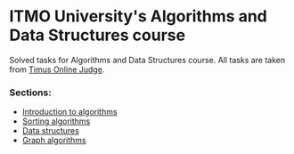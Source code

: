 # ITMO University's Algorithms and Data Structures course
Solved tasks for Algorithms and Data Structures course. All tasks are taken from [Timus Online Judge](https://acm.timus.ru/?locale=en).

### Sections:
* [Introduction to algorithms](https://github.com/ilyaryabikin/IFMO_Algorithms_and_Data_Structures/tree/master/introduction)
* [Sorting algorithms](https://github.com/ilyaryabikin/ITMO_Algorithms_and_Data_Structures/tree/master/sorting)
* [Data structures](https://github.com/ilyaryabikin/ITMO_Algorithms_and_Data_Structures/tree/master/data_structures)
* [Graph algorithms](https://github.com/ilyaryabikin/ITMO_Algorithms_and_Data_Structures/tree/master/graphs)
